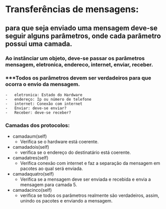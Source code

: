 # Transferências de mensagens:
## para que seja enviado uma mensagem deve-se seguir alguns parâmetros, onde cada parâmetro possui uma camada.
### Ao instânciar um objeto, deve-se passar os parâmetros mensagem, eletronica, endereco, internet, enviar, receber. 
###     ***Todos os parâmetros devem ser verdadeiros para que ocorra o envio da mensagem.

    -   eletronica: Estado do Hardware 
    -   endereço: Ip ou número de telefone 
    -   internet: Conexão com internet 
    -   Enviar: deve-se enviar? 
    -   Receber: deve-se receber?

### Camadas dos protocolos:
- camadaum(self)
    -    Verifica se o hardware está coerente.
- camadadois(self)
    -   verifica se o endereço do destinatário está coerente.
- camadatres(self)
    -   Verifica conexão com internet e faz a separação da mensagem em pacotes ao qual será enviada.
-   camadaquatro(self)
    -   Verifica se a mensagem deve ser enviada e recebida e envia a mensagem para camada 5.
-   camadacinco(self)
    -   verifica se todos os parâmetros realmente são verdadeiros, assim, unindo os pacotes e enviando a mensagem.
    